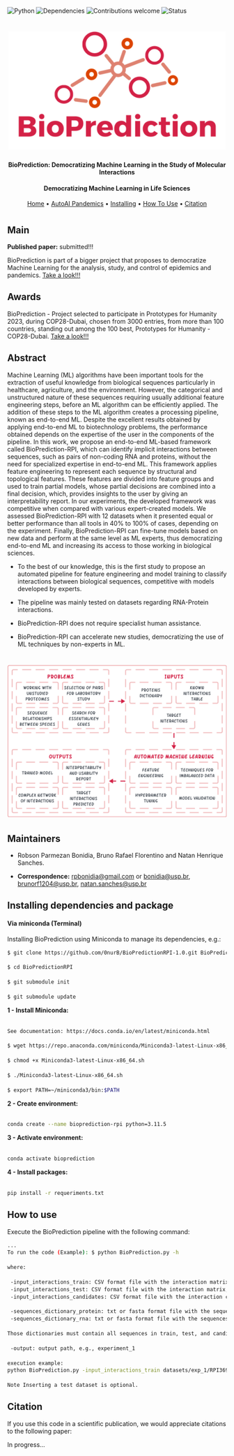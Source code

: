 ![Python](https://img.shields.io/badge/python-v3.7-blue)
![Dependencies](https://img.shields.io/badge/dependencies-up%20to%20date-brightgreen.svg)
![Contributions welcome](https://img.shields.io/badge/contributions-welcome-orange.svg)
![Status](https://img.shields.io/badge/status-up-brightgreen)

<h1 align="center">
  <img src="https://github.com/0nurB/BioPredictionRPI-1.0/blob/main/assets/logoBio.png" alt="BioPrediction" width="500">
</h1>

<h4 align="center">BioPrediction: Democratizing Machine Learning in the Study of Molecular Interactions</h4>

<h4 align="center">Democratizing Machine Learning in Life Sciences</h4>

<p align="center">
  <a href="https://github.com/Bonidia/BioPrediction">Home</a> •
  <a href="http://autoaipandemics.icmc.usp.br">AutoAI Pandemics</a> •
  <a href="#installing-dependencies-and-package">Installing</a> •
  <a href="#how-to-use">How To Use</a> •
  <a href="#citation">Citation</a> 
</p>

<h1 align="center"></h1>


## Main

**Published paper:** submitted!!!

BioPrediction is part of a bigger project that proposes to democratize Machine Learning for the analysis, study, and control of epidemics and pandemics. [Take a look!!!](http://autoaipandemics.icmc.usp.br)

## Awards

BioPrediction - Project selected to participate in Prototypes for Humanity 2023, during COP28-Dubai, chosen from 3000 entries, from more than 100 countries, standing out among the 100 best, Prototypes for Humanity - COP28-Dubai. [Take a look!!!](https://www.prototypesforhumanity.com/project/bioprediction-framework/)


## Abstract

Machine Learning (ML) algorithms have been important tools for the extraction of useful knowledge from biological sequences particularly in healthcare, agriculture, and the environment. However, the categorical and unstructured nature of these sequences requiring usually additional feature engineering
steps, before an ML algorithm can be efficiently applied. The addition of these steps to the ML algorithm creates a processing pipeline, known as end-to-end ML. Despite the excellent results obtained by applying end-to-end ML to biotechnology problems, the performance obtained depends on the expertise of the user in the components of the pipeline. In this work, we propose an end-to-end ML-based framework called BioPrediction-RPI, which can identify implicit interactions between sequences, such as pairs of non-coding RNA and proteins, without the need for specialized expertise in end-to-end ML. This framework applies feature engineering to represent each sequence by structural and topological features. These features are divided into feature groups and used to train partial models, whose partial decisions are combined into a final decision, which, provides insights to the user by giving an interpretability report. In our experiments, the developed framework was competitive when compared with various expert-created models. We assessed BioPrediction-RPI with 12 datasets when it presented equal or
better performance than all tools in 40% to 100% of cases, depending on the experiment. Finally, BioPrediction-RPI can fine-tune models based on new data and perform at the same level as ML experts, thus democratizing end-to-end ML and increasing its access to those working in biological sciences.

* To the best of our knowledge, this is the first study to propose an automated pipeline for feature engineering and model training to classify interactions between biological sequences, competitive with models developed by experts.
  
* The pipeline was mainly tested on datasets regarding RNA-Protein interactions.

* BioPrediction-RPI does not require specialist human assistance.

* BioPrediction-RPI can accelerate new studies, democratizing the use of ML techniques by non-experts in ML.

<h1 align="center">
  <img src="https://github.com/0nurB/BioPredictionRPI-1.0/blob/main/img/overall.png" alt="BioPrediction-Flowchart" width="600"> 
</h1>

## Maintainers

* Robson Parmezan Bonidia, Bruno Rafael Florentino and Natan Henrique Sanches.

* **Correspondence:** rpbonidia@gmail.com or bonidia@usp.br, brunorf1204@usp.br, natan.sanches@usp.br


## Installing dependencies and package

#### Via miniconda (Terminal)

Installing BioPrediction using Miniconda to manage its dependencies, e.g.:

```sh
$ git clone https://github.com/0nurB/BioPredictionRPI-1.0.git BioPredictionRPI

$ cd BioPredictionRPI

$ git submodule init

$ git submodule update
```

**1 - Install Miniconda:** 

```sh

See documentation: https://docs.conda.io/en/latest/miniconda.html

$ wget https://repo.anaconda.com/miniconda/Miniconda3-latest-Linux-x86_64.sh

$ chmod +x Miniconda3-latest-Linux-x86_64.sh

$ ./Miniconda3-latest-Linux-x86_64.sh

$ export PATH=~/miniconda3/bin:$PATH

```

**2 - Create environment:**

```sh

conda create --name bioprediction-rpi python=3.11.5

```

**3 - Activate environment:**

```sh

conda activate bioprediction

```

**4 - Install packages:**

```sh

pip install -r requeriments.txt

```
## How to use

Execute the BioPrediction pipeline with the following command:

```sh
...
To run the code (Example): $ python BioPrediction.py -h

where:

 -input_interactions_train: CSV format file with the interaction matrix, e.g., datasets/exp_1/RPI369/RPI369_pairs.csv
 -input_interactions_test: CSV format file with the interaction matrix, e.g., datasets/exp_1/RPI369/RPI369_test_pairs.csv
 -input_interactions_candidates: CSV format file with the interaction candidates to the prediction, e.g., datasets/exp_1/RPI369/RPI369_candidates_pairs.csv

 -sequences_dictionary_protein: txt or fasta format file with the sequences, e.g., datasets/exp_1/RPI369/RPI369_protein_seq.fa
 -sequences_dictionary_rna: txt or fasta format file with the sequences, e.g., datasets/exp_1/RPI369/RPI369_dna_seq.fa

Those dictionaries must contain all sequences in train, test, and candidates.

 -output: output path, e.g., experiment_1

execution example:
python BioPrediction.py -input_interactions_train datasets/exp_1/RPI369/RPI369_pairs.csv -sequences_dictionary_protein datasets/exp_1/RPI369/RPI369_protein_seq.fa -sequences_dictionary_rna datasets/exp_1/RPI369/RPI369_dna_seq.fa -output exp_369

Note Inserting a test dataset is optional.
```

## Citation

If you use this code in a scientific publication, we would appreciate citations to the following paper:

In progress...
